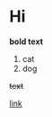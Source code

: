 # Hi


**bold text**


1. cat
2. dog


~~text~~


[link](https://www.markdownguide.org/cheat-sheet/ "Hallo")
